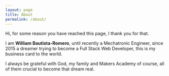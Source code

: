 ```yaml
---
layout: page
title: About
permalink: /about/
---
```


Hi, for some reason you have reached this page, I thank you for that.

I am **William Bautista-Romero**, until recently a Mechatronic Engineer, since
2015 a dreamer trying to become a Full Stack Web Developer, this is my business
card to the world.

I always be grateful with God, my family and Makers Academy of course, all of them
crucial to become that dream real.
